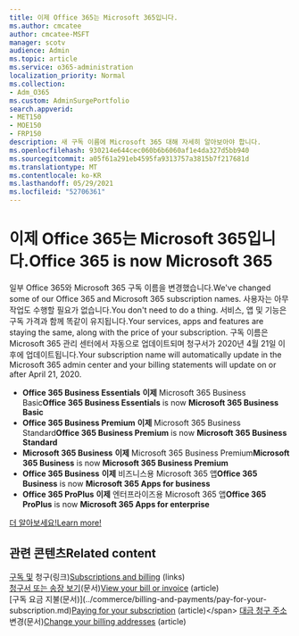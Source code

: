 ```yaml
---
title: 이제 Office 365는 Microsoft 365입니다.
ms.author: cmcatee
author: cmcatee-MSFT
manager: scotv
audience: Admin
ms.topic: article
ms.service: o365-administration
localization_priority: Normal
ms.collection:
- Adm_O365
ms.custom: AdminSurgePortfolio
search.appverid:
- MET150
- MOE150
- FRP150
description: 새 구독 이름에 Microsoft 365 대해 자세히 알아보아야 합니다.
ms.openlocfilehash: 930214e644cec060b6b6060af1e4da327d5bb940
ms.sourcegitcommit: a05f61a291eb4595fa9313757a3815b7f217681d
ms.translationtype: MT
ms.contentlocale: ko-KR
ms.lasthandoff: 05/29/2021
ms.locfileid: "52706361"
---
```

# <a name="office-365-is-now-microsoft-365"></a><span data-ttu-id="c9a1a-103">이제 Office 365는 Microsoft 365입니다.</span><span class="sxs-lookup"><span data-stu-id="c9a1a-103">Office 365 is now Microsoft 365</span></span>

<span data-ttu-id="c9a1a-104">일부 Office 365와 Microsoft 365 구독 이름을 변경했습니다.</span><span class="sxs-lookup"><span data-stu-id="c9a1a-104">We've changed some of our Office 365 and Microsoft 365 subscription names.</span></span> <span data-ttu-id="c9a1a-105">사용자는 아무 작업도 수행할 필요가 없습니다.</span><span class="sxs-lookup"><span data-stu-id="c9a1a-105">You don't need to do a thing.</span></span> <span data-ttu-id="c9a1a-106">서비스, 앱 및 기능은 구독 가격과 함께 똑같이 유지됩니다.</span><span class="sxs-lookup"><span data-stu-id="c9a1a-106">Your services, apps and features are staying the same, along with the price of your subscription.</span></span> <span data-ttu-id="c9a1a-107">구독 이름은 Microsoft 365 관리 센터에서 자동으로 업데이트되며 청구서가 2020년 4월 21일 이후에 업데이트됩니다.</span><span class="sxs-lookup"><span data-stu-id="c9a1a-107">Your subscription name will automatically update in the Microsoft 365 admin center and your billing statements will update on or after April 21, 2020.</span></span>

- <span data-ttu-id="c9a1a-108">**Office 365 Business Essentials** **이제** Microsoft 365 Business Basic</span><span class="sxs-lookup"><span data-stu-id="c9a1a-108">**Office 365 Business Essentials** is now **Microsoft 365 Business Basic**</span></span>
- <span data-ttu-id="c9a1a-109">**Office 365 Business Premium** **이제** Microsoft 365 Business Standard</span><span class="sxs-lookup"><span data-stu-id="c9a1a-109">**Office 365 Business Premium** is now **Microsoft 365 Business Standard**</span></span>
- <span data-ttu-id="c9a1a-110">**Microsoft 365 Business** **이제** Microsoft 365 Business Premium</span><span class="sxs-lookup"><span data-stu-id="c9a1a-110">**Microsoft 365 Business** is now **Microsoft 365 Business Premium**</span></span>
- <span data-ttu-id="c9a1a-111">**Office 365 Business** **이제** 비즈니스용 Microsoft 365 앱</span><span class="sxs-lookup"><span data-stu-id="c9a1a-111">**Office 365 Business** is now **Microsoft 365 Apps for business**</span></span>
- <span data-ttu-id="c9a1a-112">**Office 365 ProPlus** **이제** 엔터프라이즈용 Microsoft 365 앱</span><span class="sxs-lookup"><span data-stu-id="c9a1a-112">**Office 365 ProPlus** is now **Microsoft 365 Apps for enterprise**</span></span>

[<span data-ttu-id="c9a1a-113">더 알아보세요!</span><span class="sxs-lookup"><span data-stu-id="c9a1a-113">Learn more!</span></span>](https://go.microsoft.com/fwlink/?linkid=2120533)

## <a name="related-content"></a><span data-ttu-id="c9a1a-114">관련 콘텐츠</span><span class="sxs-lookup"><span data-stu-id="c9a1a-114">Related content</span></span>

<span data-ttu-id="c9a1a-115">[구독 및](../commerce/index.yml) 청구(링크)</span><span class="sxs-lookup"><span data-stu-id="c9a1a-115">[Subscriptions and billing](../commerce/index.yml) (links)</span></span>\
<span data-ttu-id="c9a1a-116">[청구서 또는 송장 보기](../commerce/billing-and-payments/view-your-bill-or-invoice.md)(문서)</span><span class="sxs-lookup"><span data-stu-id="c9a1a-116">[View your bill or invoice](../commerce/billing-and-payments/view-your-bill-or-invoice.md) (article)</span></span>\
<span data-ttu-id="c9a1a-117">[구독 요금 지불(문서)\](../commerce/billing-and-payments/pay-for-your-subscription.md)</span><span class="sxs-lookup"><span data-stu-id="c9a1a-117">[Paying for your subscription](../commerce/billing-and-payments/pay-for-your-subscription.md) (article)\</span></span>
<span data-ttu-id="c9a1a-118">[대금 청구 주소](../commerce/billing-and-payments/change-your-billing-addresses.md) 변경(문서)</span><span class="sxs-lookup"><span data-stu-id="c9a1a-118">[Change your billing addresses](../commerce/billing-and-payments/change-your-billing-addresses.md) (article)</span></span>
